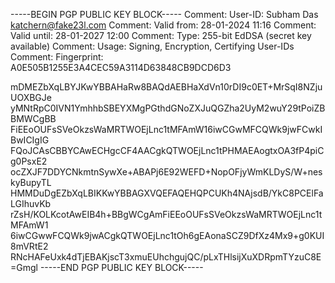 -----BEGIN PGP PUBLIC KEY BLOCK-----
Comment: User-ID:	Subham Das <katchern@fake23l.com>
Comment: Valid from:	28-01-2024 11:16
Comment: Valid until:	28-01-2027 12:00
Comment: Type:	255-bit EdDSA (secret key available)
Comment: Usage:	Signing, Encryption, Certifying User-IDs
Comment: Fingerprint:	A0E505B1255E3A4CEC59A3114D63848CB9DCD6D3


mDMEZbXqLBYJKwYBBAHaRw8BAQdAEBHaXdVn10rDI9c0ET+MrSqI8NZjuUOXBGJe
yMNtRpC0IVN1YmhhbSBEYXMgPGthdGNoZXJuQGZha2UyM2wuY29tPoiZBBMWCgBB
FiEEoOUFsSVeOkzsWaMRTWOEjLnc1tMFAmW16iwCGwMFCQWk9jwFCwkIBwICIgIG
FQoJCAsCBBYCAwECHgcCF4AACgkQTWOEjLnc1tPHMAEAogtxOA3fP4piCg0PsxE2
ocZXJF7DDYCNkmtnSywXe+ABAPj6E92WEFD+NopOFjyWmKLDyS/W+neskyBupyTL
HMMDuDgEZbXqLBIKKwYBBAGXVQEFAQEHQPCUKh4NAjsdB/YkC8PCElFaLGIhuvKb
rZsH/KOLKcotAwEIB4h+BBgWCgAmFiEEoOUFsSVeOkzsWaMRTWOEjLnc1tMFAmW1
6iwCGwwFCQWk9jwACgkQTWOEjLnc1tOh6gEAonaSCZ9DfXz4Mx9+g0KUI8mVRtE2
RNcHAFeUxk4dTjEBAKjscT3xmuEUhchgujQC/pLxTHlsijXuXDRpmTYzuC8E
=Gmgl
-----END PGP PUBLIC KEY BLOCK-----
